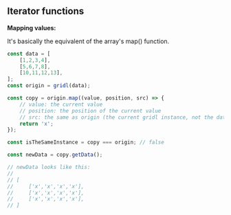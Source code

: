 ## Iterator functions

**Mapping values:**

It's basically the equivalent of the array's map() function.

```javascript
const data = [
    [1,2,3,4],
    [5,6,7,8],
    [10,11,12,13],
];
const origin = gridl(data);

const copy = origin.map((value, position, src) => {
    // value: the current value
    // position: the position of the current value
    // src: the same as origin (the current gridl instance, not the data array)
    return 'x';
});

const isTheSameInstance = copy === origin; // false

const newData = copy.getData();

// newData looks like this:
//
// [
//     ['x','x','x','x'],
//     ['x','x','x','x'],
//     ['x','x','x','x'],
// ]
```